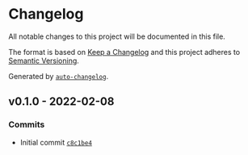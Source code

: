 # Changelog

All notable changes to this project will be documented in this file.

The format is based on [Keep a Changelog](https://keepachangelog.com/en/1.0.0/)
and this project adheres to [Semantic Versioning](https://semver.org/spec/v2.0.0.html).

Generated by [`auto-changelog`](https://github.com/CookPete/auto-changelog).

## v0.1.0 - 2022-02-08

### Commits

- Initial commit [`c8c1be4`](https://github.com/martinholden-skillsoft/percipio-axios-example/commit/c8c1be46052e497b329e4903ac24f906218c8e46)
